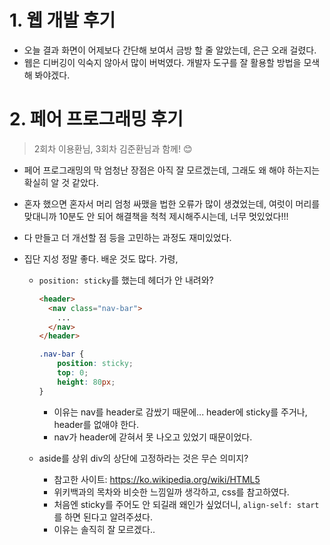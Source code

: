 # 1. 웹 개발 후기

- 오늘 결과 화면이 어제보다 간단해 보여서 금방 할 줄 알았는데, 은근 오래 걸렸다.
- 웹은 디버깅이 익숙지 않아서 많이 버벅였다. 개발자 도구를 잘 활용할 방법을 모색해 봐야겠다.



# 2. 페어 프로그래밍 후기

> 2회차 이용환님, 3회차 김준환님과 함께! 😊

- 페어 프로그래밍의 막 엄청난 장점은 아직 잘 모르겠는데, 그래도 왜 해야 하는지는 확실히 알 것 같았다.

- 혼자 했으면 혼자서 머리 엄청 싸맸을 법한 오류가 많이 생겼었는데, 여럿이 머리를 맞대니까 10분도 안 되어 해결책을 척척 제시해주시는데, 너무 멋있었다!!!

- 다 만들고 더 개선할 점 등을 고민하는 과정도 재미있었다.

- 집단 지성 정말 좋다. 배운 것도 많다. 가령,

  - `position: sticky`를 했는데 헤더가 안 내려와?

    ```html
    <header>
      <nav class="nav-bar">
        ...
      </nav>
    </header>
    ```

    ```css
    .nav-bar {
        position: sticky;
        top: 0;
        height: 80px;
    }
    ```

    - 이유는 nav를 header로 감쌌기 때문에... header에 sticky를 주거나, header를 없애야 한다.
    - nav가 header에 갇혀서 못 나오고 있었기 때문이었다.

  - aside를 상위 div의 상단에 고정하라는 것은 무슨 의미지?

    - 참고한 사이트: https://ko.wikipedia.org/wiki/HTML5
    - 위키백과의 목차와 비슷한 느낌일까 생각하고, css를 참고하였다.
    - 처음엔 sticky를 주어도 안 되길래 왜인가 싶었더니, `align-self: start`를 하면 된다고 알려주셨다.
    - 이유는 솔직히 잘 모르겠다..
